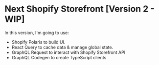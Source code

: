 # Next Shopify Storefront [Version 2 - WIP]

In this version, I'm going to use:

- Shopify Polaris to build UI.
- React Query to cache data & manage global state.
- GraphQL Request to interact with Shopify Storefront API
- GraphQL Codegen to create TypeScript clients

